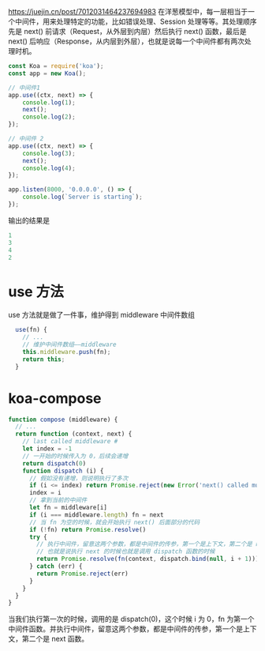 
https://juejin.cn/post/7012031464237694983
在洋葱模型中，每一层相当于一个中间件，用来处理特定的功能，比如错误处理、Session 处理等等。其处理顺序先是 next() 前请求（Request，从外层到内层）然后执行 next() 函数，最后是 next() 后响应（Response，从内层到外层），也就是说每一个中间件都有两次处理时机。

``` js
const Koa = require('koa');
const app = new Koa();

// 中间件1
app.use((ctx, next) => {
    console.log(1);
    next();
    console.log(2);
});

// 中间件 2 
app.use((ctx, next) => {
    console.log(3);
    next();
    console.log(4);
});

app.listen(8000, '0.0.0.0', () => {
    console.log(`Server is starting`);
});
```

输出的结果是
``` js
1
3
4
2
```
# use 方法
use 方法就是做了一件事，维护得到 middleware 中间件数组
``` js
  use(fn) {
    // ...
    // 维护中间件数组——middleware
    this.middleware.push(fn);
    return this;
  }
```

# koa-compose

``` js
function compose (middleware) {
  // ...
  return function (context, next) {
    // last called middleware #
    let index = -1
    // 一开始的时候传入为 0，后续会递增
    return dispatch(0)
    function dispatch (i) {
      // 假如没有递增，则说明执行了多次
      if (i <= index) return Promise.reject(new Error('next() called multiple times'))
      index = i
      // 拿到当前的中间件
      let fn = middleware[i]
      if (i === middleware.length) fn = next
      // 当 fn 为空的时候，就会开始执行 next() 后面部分的代码
      if (!fn) return Promise.resolve()
      try {
        // 执行中间件，留意这两个参数，都是中间件的传参，第一个是上下文，第二个是 next 函数
        // 也就是说执行 next 的时候也就是调用 dispatch 函数的时候
        return Promise.resolve(fn(context, dispatch.bind(null, i + 1)));
      } catch (err) {
        return Promise.reject(err)
      }
    }
  }
}
```

当我们执行第一次的时候，调用的是 dispatch(0)，这个时候 i 为 0，fn 为第一个中间件函数。并执行中间件，留意这两个参数，都是中间件的传参，第一个是上下文，第二个是 next 函数。
